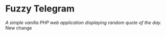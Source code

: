 # Fuzzy Telegram
*A simple vanilla PHP web application displaying random quote of the day.*
New change

